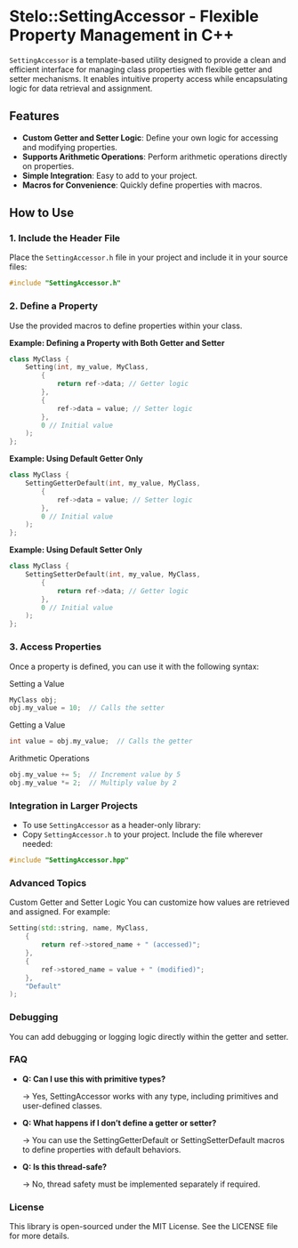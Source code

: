 # Stelo::SettingAccessor - Flexible Property Management in C++

`SettingAccessor` is a template-based utility designed to provide a clean and efficient interface for managing class properties with flexible getter and setter mechanisms. It enables intuitive property access while encapsulating logic for data retrieval and assignment.

## Features

- **Custom Getter and Setter Logic**: Define your own logic for accessing and modifying properties.
- **Supports Arithmetic Operations**: Perform arithmetic operations directly on properties.
- **Simple Integration**: Easy to add to your project.
- **Macros for Convenience**: Quickly define properties with macros.

## How to Use

### 1. Include the Header File

Place the `SettingAccessor.h` file in your project and include it in your source files:

```cpp
#include "SettingAccessor.h"
```
### 2. Define a Property
Use the provided macros to define properties within your class.

**Example: Defining a Property with Both Getter and Setter**
```cpp
class MyClass {
    Setting(int, my_value, MyClass,
        {
            return ref->data; // Getter logic
        },
        {
            ref->data = value; // Setter logic
        },
        0 // Initial value
    );
};
```

**Example: Using Default Getter Only**
```cpp
class MyClass {
    SettingGetterDefault(int, my_value, MyClass,
        {
            ref->data = value; // Setter logic
        },
        0 // Initial value
    );
};
```

**Example: Using Default Setter Only**
```cpp
class MyClass {
    SettingSetterDefault(int, my_value, MyClass,
        {
            return ref->data; // Getter logic
        },
        0 // Initial value
    );
};
```
### 3. Access Properties
Once a property is defined, you can use it with the following syntax:

Setting a Value
```cpp
MyClass obj;
obj.my_value = 10;  // Calls the setter
```

Getting a Value
```cpp
int value = obj.my_value;  // Calls the getter
```

Arithmetic Operations
```cpp
obj.my_value += 5;  // Increment value by 5
obj.my_value *= 2;  // Multiply value by 2
```
### Integration in Larger Projects
- To use `SettingAccessor` as a header-only library:
- Copy `SettingAccessor.h` to your project.
Include the file wherever needed:
```cpp
#include "SettingAccessor.hpp"
```
### Advanced Topics
Custom Getter and Setter Logic
You can customize how values are retrieved and assigned. For example:
``` cpp
Setting(std::string, name, MyClass,
    {
        return ref->stored_name + " (accessed)";
    },
    {
        ref->stored_name = value + " (modified)";
    },
    "Default"
);
```
### Debugging
You can add debugging or logging logic directly within the getter and setter.

### FAQ
- **Q: Can I use this with primitive types?**
  
  -> Yes, SettingAccessor works with any type, including primitives and user-defined classes.

- **Q: What happens if I don’t define a getter or setter?**
  
  -> You can use the SettingGetterDefault or SettingSetterDefault macros to define properties with default behaviors.

- **Q: Is this thread-safe?**
  
  -> No, thread safety must be implemented separately if required.

### License
This library is open-sourced under the MIT License. See the LICENSE file for more details.
